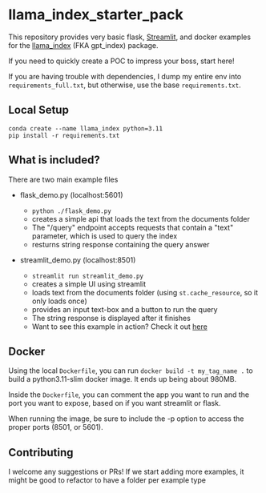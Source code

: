 # llama_index_starter_pack
This repository provides very basic flask, [Streamlit](https://llama-index.streamlit.app/), and docker examples for the [llama_index](https://github.com/jerryjliu/gpt_index) (FKA gpt_index) package.

If you need to quickly create a POC to impress your boss, start here!

If you are having trouble with dependencies, I dump my entire env into `requirements_full.txt`, but otherwise, use the base `requirements.txt`.


## Local Setup
```
conda create --name llama_index python=3.11
pip install -r requirements.txt
```


## What is included?
There are two main example files
- flask_demo.py (localhost:5601)
  - `python ./flask_demo.py`
  - creates a simple api that loads the text from the documents folder
  - The "/query" endpoint accepts requests that contain a "text" parameter, which is used to query the index
  - resturns string response containing the query answer

- streamlit_demo.py (localhost:8501)
  - `streamlit run streamlit_demo.py`
  - creates a simple UI using streamlit
  - loads text from the documents folder (using `st.cache_resource`, so it only loads once)
  - provides an input text-box and a button to run the query
  - The string response is displayed after it finishes
  - Want to see this example in action? Check it out [here](https://llama-index.streamlit.app/)


## Docker
Using the local `Dockerfile`, you can run `docker build -t my_tag_name .` to build a python3.11-slim docker image. It ends up being about 980MB.

Inside the `Dockerfile`, you can comment the app you want to run and the port you want to expose, based on if you want streamlit or flask.

When running the image, be sure to include the -p option to access the proper ports (8501, or 5601).


## Contributing

I welcome any suggestions or PRs! If we start adding more examples, it might be good to refactor to have a folder per example type


